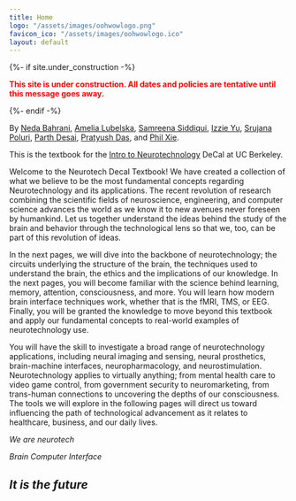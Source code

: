 ```yaml
---
title: Home
logo: "/assets/images/oohwowlogo.png"
favicon_ico: "/assets/images/oohwowlogo.ico"
layout: default
---
```


{%- if site.under_construction -%}

<p class="warning" style="color:red">
<b><span style="color: red">This site is under construction. All dates and policies are tentative until this message goes away.</span></b>
</p>
{%- endif -%}

By [Neda Bahrani](https://www.linkedin.com/in/neda-bahrani-654125186/), [Amelia Lubelska](https://www.linkedin.com/in/amelia-lubelska-548370221/), [Samreena Siddiqui](https://www.linkedin.com/in/samreenasiddiqui/), [Izzie Yu](https://www.linkedin.com/in/izzie-yu/), [Srujana Poluri](https://www.linkedin.com/in/srujana-poluri-289358258/), [Parth Desai](http://linkedin.com/in/parth-desai-70641316b), [Pratyush Das](http://linkedin.com/in/pratdas), and [Phil Xie](https://www.linkedin.com/in/phil-xie/).

This is the textbook for the [Intro to Neurotechnology](http://neurotech.berkeley.edu/) DeCal at UC Berkeley.

Welcome to the Neurotech Decal Textbook! We have created a collection of what we believe to be the most fundamental concepts regarding Neurotechnology and its applications. The recent revolution of research combining the scientific fields of neuroscience, engineering, and computer science advances the world as we know it to new avenues never foreseen by humankind. Let us together understand the ideas behind the study of the brain and behavior through the technological lens so that we, too, can be part of this revolution of ideas.

In the next pages, we will dive into the backbone of neurotechnology; the circuits underlying the structure of the brain, the techniques used to understand the brain, the ethics and the implications of our knowledge. In the next pages, you will become familiar with the science behind learning, memory, attention, consciousness, and more. You will learn how modern brain interface techniques work, whether that is the fMRI, TMS, or EEG. Finally, you will be granted the knowledge to move beyond this textbook and apply our fundamental concepts to real-world examples of neurotechnology use.

You will have the skill to investigate a broad range of neurotechnology applications, including neural imaging and sensing, neural prosthetics, brain-machine interfaces, neuropharmacology, and neurostimulation. Neurotechnology applies to virtually anything; from mental health care to video game control, from government security to neuromarketing, from trans-human connections to uncovering the depths of our consciousness. The tools we will explore in the following pages will direct us toward influencing the path of technological advancement as it relates to healthcare, business, and our daily lives.

*We are neurotech*

*Brain Computer Interface*

*It is the future*
----
